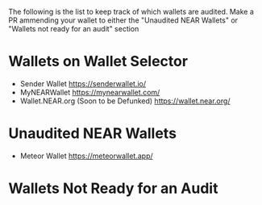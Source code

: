 The following is the list to keep track of which wallets are audited. Make a PR ammending your wallet to either the "Unaudited NEAR Wallets" or "Wallets not ready for an audit" section
# Wallets on Wallet Selector
- Sender Wallet https://senderwallet.io/
- MyNEARWallet https://mynearwallet.com/
- Wallet.NEAR.org (Soon to be Defunked) https://wallet.near.org/
# Unaudited NEAR Wallets
- Meteor Wallet https://meteorwallet.app/
# Wallets Not Ready for an Audit
